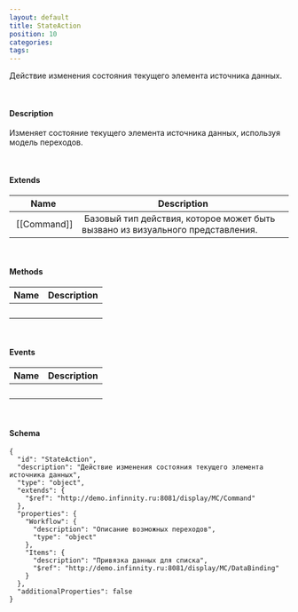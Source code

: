```yaml
---
layout: default
title: StateAction
position: 10
categories: 
tags: 
---
```


Действие изменения состояния текущего элемента источника данных.

   

#### Description

Изменяет состояние текущего элемента источника данных, используя модель переходов.

   

#### Extends

|Name|Description|
|----|-----------|
| [[Command]]| Базовый тип действия, которое может быть вызвано из визуального представления.|

   

#### Methods

|Name|Description|
|----|-----------|
| | |

    

#### Events

|Name|Description|
|----|-----------|
| | |

   

#### Schema

```
{
  "id": "StateAction",
  "description": "Действие изменения состояния текущего элемента источника данных",
  "type": "object",
  "extends": {
    "$ref": "http://demo.infinnity.ru:8081/display/MC/Command"
  },
  "properties": {
    "Workflow": {
      "description": "Описание возможных переходов",
      "type": "object"
    },
    "Items": {
      "description": "Привязка данных для списка",
      "$ref": "http://demo.infinnity.ru:8081/display/MC/DataBinding"
    }
  },
  "additionalProperties": false
}
```

     

 

